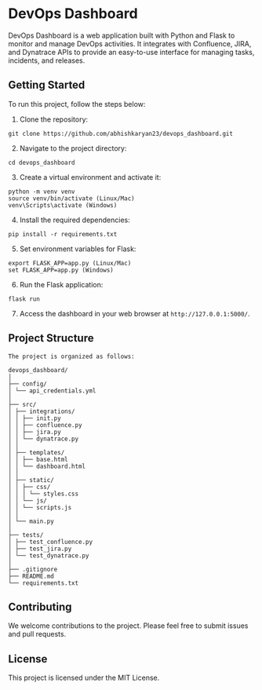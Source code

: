 # DevOps Dashboard

DevOps Dashboard is a web application built with Python and Flask to monitor and manage DevOps activities. It integrates with Confluence, JIRA, and Dynatrace APIs to provide an easy-to-use interface for managing tasks, incidents, and releases.

## Getting Started

To run this project, follow the steps below:

1. Clone the repository:
```
git clone https://github.com/abhishkaryan23/devops_dashboard.git
```

2. Navigate to the project directory:
```
cd devops_dashboard
```


3. Create a virtual environment and activate it:
```
python -m venv venv
source venv/bin/activate (Linux/Mac)
venv\Scripts\activate (Windows)
```

4. Install the required dependencies:
```
pip install -r requirements.txt
```

5. Set environment variables for Flask:
```
export FLASK_APP=app.py (Linux/Mac)
set FLASK_APP=app.py (Windows)
```

6. Run the Flask application:
```
flask run
```

7. Access the dashboard in your web browser at `http://127.0.0.1:5000/`.

## Project Structure
```
The project is organized as follows:

devops_dashboard/
│
├── config/
│ └── api_credentials.yml
│
├── src/
│ ├── integrations/
│ │ ├── init.py
│ │ ├── confluence.py
│ │ ├── jira.py
│ │ └── dynatrace.py
│ │
│ ├── templates/
│ │ ├── base.html
│ │ └── dashboard.html
│ │
│ ├── static/
│ │ ├── css/
│ │ │ └── styles.css
│ │ └── js/
│ │ └── scripts.js
│ │
│ └── main.py
│
├── tests/
│ ├── test_confluence.py
│ ├── test_jira.py
│ └── test_dynatrace.py
│
├── .gitignore
├── README.md
└── requirements.txt
```

## Contributing

We welcome contributions to the project. Please feel free to submit issues and pull requests.

## License

This project is licensed under the MIT License.

